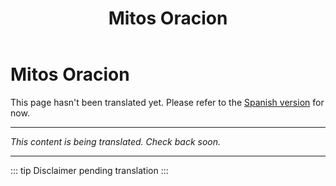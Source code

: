 ﻿---
title: Mitos Oracion
---

<!-- TODO: translation missing -->

# Mitos Oracion

This page hasn't been translated yet. Please refer to the [Spanish version](/es/mitos-oracion) for now.

---

*This content is being translated. Check back soon.*

---

::: tip
Disclaimer pending translation
:::
